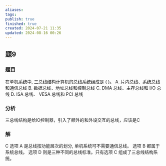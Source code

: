 ```yaml
---
aliases: 
tags: 
publish: true
finished: true
created: 2024-07-21 11:35
updated: 2024-08-16 00:26
---
```


## 题9
### 题目
在单机系统中, 三总线结构计算机的总线系统组成是 ( )。
A. 片内总线、系统总线和通信总线
B. 数据总线、地址总线和控制总线
C. DMA 总线、主存总线和 $\mathrm{I}/\mathrm{O}$ 总线
D. ISA 总线、 VESA 总线和 PCI 总线
### 分析
三总线结构是给IO控制器，引入了额外的和外设交互的总线，应该是C
### 解
C
选项 A 是总线按功能层次的划分, 单机系统可不需要通信总线。
选项 B 都属于系统总线。 
选项 D 则是三种不同的总线标准。只有选项 C 组成了三总线结构系统。